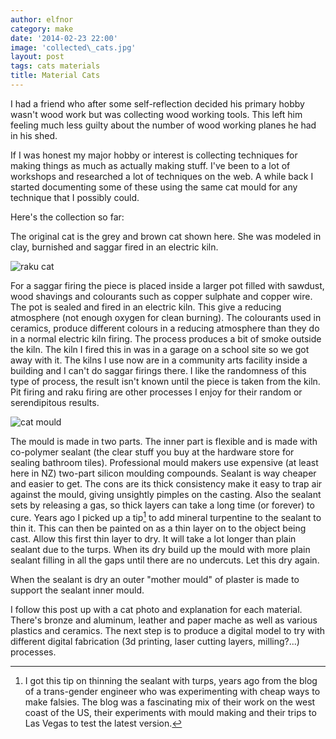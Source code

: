 ```yaml
---
author: elfnor
category: make
date: '2014-02-23 22:00'
image: 'collected\_cats.jpg'
layout: post
tags: cats materials
title: Material Cats
---
```


I had a friend who after some self-reflection decided his primary hobby wasn\'t wood work but was collecting wood working tools. This left him feeling much less guilty about the number of wood working planes he had in his shed.

If I was honest my major hobby or interest is collecting techniques for making things as much as actually making stuff. I\'ve been to a lot of workshops and researched a lot of techniques on the web. A while back I started documenting some of these using the same cat mould for any technique that I possibly could.

Here\'s the collection so far:

The original cat is the grey and brown cat shown here. She was modeled in clay, burnished and saggar fired in an electric kiln.

![raku cat](%7B%7B%20site.baseurl%20%7D%7D/images/raku_cat.jpg)

For a saggar firing the piece is placed inside a larger pot filled with sawdust, wood shavings and colourants such as copper sulphate and copper wire. The pot is sealed and fired in an electric kiln. This give a reducing atmosphere (not enough oxygen for clean burning). The colourants used in ceramics, produce different colours in a reducing atmosphere than they do in a normal electric kiln firing. The process produces a bit of smoke outside the kiln. The kiln I fired this in was in a garage on a school site so we got away with it. The kilns I use now are in a community arts facility inside a building and I can\'t do saggar firings there. I like the randomness of this type of process, the result isn\'t known until the piece is taken from the kiln. Pit firing and raku firing are other processes I enjoy for their random or serendipitous results.

![cat mould](%7B%7B%20site.baseurl%20%7D%7D/images/cat_mould.jpg)

The mould is made in two parts. The inner part is flexible and is made with co-polymer sealant (the clear stuff you buy at the hardware store for sealing bathroom tiles). Professional mould makers use expensive (at least here in NZ) two-part silicon moulding compounds. Sealant is way cheaper and easier to get. The cons are its thick consistency make it easy to trap air against the mould, giving unsightly pimples on the casting. Also the sealant sets by releasing a gas, so thick layers can take a long time (or forever) to cure. Years ago I picked up a tip[^1] to add mineral turpentine to the sealant to thin it. This can then be painted on as a thin layer on to the object being cast. Allow this first thin layer to dry. It will take a lot longer than plain sealant due to the turps. When its dry build up the mould with more plain sealant filling in all the gaps until there are no undercuts. Let this dry again.

When the sealant is dry an outer \"mother mould\" of plaster is made to support the sealant inner mould.

I follow this post up with a cat photo and explanation for each material. There\'s bronze and aluminum, leather and paper mache as well as various plastics and ceramics. The next step is to produce a digital model to try with different digital fabrication (3d printing, laser cutting layers, milling?\...) processes.

[^1]: I got this tip on thinning the sealant with turps, years ago from the blog of a trans-gender engineer who was experimenting with cheap ways to make falsies. The blog was a fascinating mix of their work on the west coast of the US, their experiments with mould making and their trips to Las Vegas to test the latest version.

